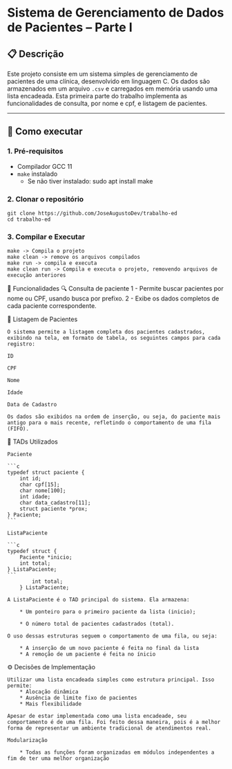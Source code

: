 # Sistema de Gerenciamento de Dados de Pacientes – Parte I

## 📋 Descrição

Este projeto consiste em um sistema simples de gerenciamento de pacientes de uma clínica, desenvolvido em linguagem C. Os dados são armazenados em um arquivo `.csv` e carregados em memória usando uma lista encadeada. Esta primeira parte do trabalho implementa as funcionalidades de consulta, por nome e cpf, e listagem de pacientes.

---

## 🚀 Como executar

### 1. Pré-requisitos

- Compilador GCC 11
- `make` instalado
    - Se não tiver instalado: sudo apt install make

### 2. Clonar o repositório

    git clone https://github.com/JoseAugustoDev/trabalho-ed
    cd trabalho-ed

### 3. Compilar e Executar

    make -> Compila o projeto
    make clean -> remove os arquivos compilados
    make run -> compila e executa
    make clean run -> Compila e executa o projeto, removendo arquivos de execução anteriores


🧠 Funcionalidades
    🔍 Consulta de paciente
    1 - Permite buscar pacientes por nome ou CPF, usando busca por prefixo. 
    2 - Exibe os dados completos de cada paciente correspondente.

📄 Listagem de Pacientes

    O sistema permite a listagem completa dos pacientes cadastrados, exibindo na tela, em formato de tabela, os seguintes campos para cada registro:

    ID

    CPF

    Nome

    Idade

    Data de Cadastro

    Os dados são exibidos na ordem de inserção, ou seja, do paciente mais antigo para o mais recente, refletindo o comportamento de uma fila (FIFO).

🧩 TADs Utilizados

    Paciente

    ```c
    typedef struct paciente {
        int id;
        char cpf[15];
        char nome[100];
        int idade;
        char data_cadastro[11];
        struct paciente *prox;
    } Paciente;
    ```

    ListaPaciente

    ```c
    typedef struct {
        Paciente *inicio;
        int total;
    } ListaPaciente;
    ```
            int total;
        } ListaPaciente;

    A ListaPaciente é o TAD principal do sistema. Ela armazena:

        * Um ponteiro para o primeiro paciente da lista (inicio);

        * O número total de pacientes cadastrados (total).

    O uso dessas estruturas seguem o comportamento de uma fila, ou seja:

        * A inserção de um novo paciente é feita no final da lista
        * A remoção de um paciente é feita no ínicio

⚙️ Decisões de Implementação

    Utilizar uma lista encadeada simples como estrutura principal. Isso permite:
        * Alocação dinâmica
        * Ausência de limite fixo de pacientes
        * Mais flexibilidade

    Apesar de estar implementada como uma lista encadeade, seu comportamento é de uma fila. Foi feito dessa maneira, pois é a melhor forma de representar um ambiente tradicional de atendimentos real.

    Modularização

        * Todas as funções foram organizadas em módulos independentes a fim de ter uma melhor organização 